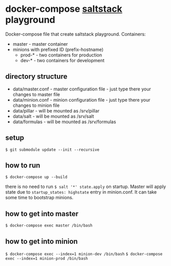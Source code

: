 # docker-compose [saltstack](https://docs.saltstack.com) playground

Docker-compose file that create saltstack playground.
Containers:
- master - master container
- minions with prefixed ID (prefix-hostname)
    - prod-* - two containers for production
    - dev-* - two containers for development

## directory structure
- data/master.conf - master configuration file - just type there your changes to master file
- data/minion.conf - minion configuration file - just type there your changes to minion file
- data/pillar - will be mounted as /srv/pillar
- data/salt - will be mounted as /srv/salt
- data/formulas - will be mounted as /srv/formulas

## setup
```$ git submodule update --init --recursive```

## how to run
```$ docker-compose up --build```

there is no need to run `$ salt '*' state.apply` on startup. 
Master will apply state due to `startup_states: highstate` entry in minion.conf.
It can take some time to bootstrap minions.

## how to get into master
```$ docker-compose exec master /bin/bash```

## how to get into minion
```$ docker-compose exec --index=1 minion-dev /bin/bash```
```$ docker-compose exec --index=1 minion-prod /bin/bash```
